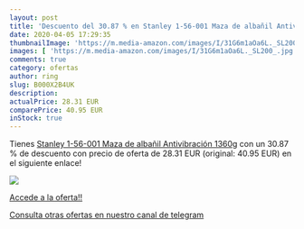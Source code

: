 ```yaml
---
layout: post
title: 'Descuento del 30.87 % en Stanley 1-56-001 Maza de albañil Antivib'
date: 2020-04-05 17:29:35
thumbnailImage: 'https://m.media-amazon.com/images/I/31G6m1aOa6L._SL200_.jpg'
images: [ 'https://m.media-amazon.com/images/I/31G6m1aOa6L._SL200_.jpg' ]
comments: true
category: ofertas
author: ring
slug: B000X2B4UK
description:
actualPrice: 28.31 EUR
comparePrice: 40.95 EUR
inStock: true
---
```


Tienes [Stanley 1-56-001 Maza de albañil Antivibración 1360g](https://www.amazon.com/dp/B000X2B4UK/?tag=redken08-20) con un 30.87 % de descuento con precio de oferta de 28.31 EUR (original: 40.95 EUR) en el siguiente enlace!

[![](https://m.media-amazon.com/images/I/31G6m1aOa6L._SL200_.jpg)](https://www.amazon.com/dp/B000X2B4UK/?tag=redken08-20)

[Accede a la oferta!!](https://www.amazon.com/dp/B000X2B4UK/?tag=redken08-20)

[Consulta otras ofertas en nuestro canal de telegram](https://t.me/s/ofertas25)
